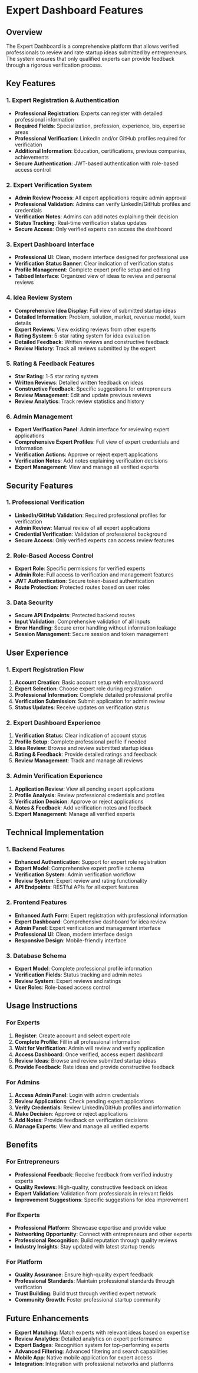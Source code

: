 # Expert Dashboard Features

## Overview
The Expert Dashboard is a comprehensive platform that allows verified professionals to review and rate startup ideas submitted by entrepreneurs. The system ensures that only qualified experts can provide feedback through a rigorous verification process.

## Key Features

### 1. Expert Registration & Authentication
- **Professional Registration**: Experts can register with detailed professional information
- **Required Fields**: Specialization, profession, experience, bio, expertise areas
- **Professional Verification**: LinkedIn and/or GitHub profiles required for verification
- **Additional Information**: Education, certifications, previous companies, achievements
- **Secure Authentication**: JWT-based authentication with role-based access control

### 2. Expert Verification System
- **Admin Review Process**: All expert applications require admin approval
- **Professional Validation**: Admins can verify LinkedIn/GitHub profiles and credentials
- **Verification Notes**: Admins can add notes explaining their decision
- **Status Tracking**: Real-time verification status updates
- **Secure Access**: Only verified experts can access the dashboard

### 3. Expert Dashboard Interface
- **Professional UI**: Clean, modern interface designed for professional use
- **Verification Status Banner**: Clear indication of verification status
- **Profile Management**: Complete expert profile setup and editing
- **Tabbed Interface**: Organized view of ideas to review and personal reviews

### 4. Idea Review System
- **Comprehensive Idea Display**: Full view of submitted startup ideas
- **Detailed Information**: Problem, solution, market, revenue model, team details
- **Expert Reviews**: View existing reviews from other experts
- **Rating System**: 5-star rating system for idea evaluation
- **Detailed Feedback**: Written reviews and constructive feedback
- **Review History**: Track all reviews submitted by the expert

### 5. Rating & Feedback Features
- **Star Rating**: 1-5 star rating system
- **Written Reviews**: Detailed written feedback on ideas
- **Constructive Feedback**: Specific suggestions for entrepreneurs
- **Review Management**: Edit and update previous reviews
- **Review Analytics**: Track review statistics and history

### 6. Admin Management
- **Expert Verification Panel**: Admin interface for reviewing expert applications
- **Comprehensive Expert Profiles**: Full view of expert credentials and information
- **Verification Actions**: Approve or reject expert applications
- **Verification Notes**: Add notes explaining verification decisions
- **Expert Management**: View and manage all verified experts

## Security Features

### 1. Professional Verification
- **LinkedIn/GitHub Validation**: Required professional profiles for verification
- **Admin Review**: Manual review of all expert applications
- **Credential Verification**: Validation of professional background
- **Secure Access**: Only verified experts can access review features

### 2. Role-Based Access Control
- **Expert Role**: Specific permissions for verified experts
- **Admin Role**: Full access to verification and management features
- **JWT Authentication**: Secure token-based authentication
- **Route Protection**: Protected routes based on user roles

### 3. Data Security
- **Secure API Endpoints**: Protected backend routes
- **Input Validation**: Comprehensive validation of all inputs
- **Error Handling**: Secure error handling without information leakage
- **Session Management**: Secure session and token management

## User Experience

### 1. Expert Registration Flow
1. **Account Creation**: Basic account setup with email/password
2. **Expert Selection**: Choose expert role during registration
3. **Professional Information**: Complete detailed professional profile
4. **Verification Submission**: Submit application for admin review
5. **Status Updates**: Receive updates on verification status

### 2. Expert Dashboard Experience
1. **Verification Status**: Clear indication of account status
2. **Profile Setup**: Complete professional profile if needed
3. **Idea Review**: Browse and review submitted startup ideas
4. **Rating & Feedback**: Provide detailed ratings and feedback
5. **Review Management**: Track and manage all reviews

### 3. Admin Verification Experience
1. **Application Review**: View all pending expert applications
2. **Profile Analysis**: Review professional credentials and profiles
3. **Verification Decision**: Approve or reject applications
4. **Notes & Feedback**: Add verification notes and feedback
5. **Expert Management**: Manage all verified experts

## Technical Implementation

### 1. Backend Features
- **Enhanced Authentication**: Support for expert role registration
- **Expert Model**: Comprehensive expert profile schema
- **Verification System**: Admin verification workflow
- **Review System**: Expert review and rating functionality
- **API Endpoints**: RESTful APIs for all expert features

### 2. Frontend Features
- **Enhanced Auth Form**: Expert registration with professional information
- **Expert Dashboard**: Comprehensive dashboard for idea review
- **Admin Panel**: Expert verification and management interface
- **Professional UI**: Clean, modern interface design
- **Responsive Design**: Mobile-friendly interface

### 3. Database Schema
- **Expert Model**: Complete professional profile information
- **Verification Fields**: Status tracking and admin notes
- **Review System**: Expert reviews and ratings
- **User Roles**: Role-based access control

## Usage Instructions

### For Experts
1. **Register**: Create account and select expert role
2. **Complete Profile**: Fill in all professional information
3. **Wait for Verification**: Admin will review and verify application
4. **Access Dashboard**: Once verified, access expert dashboard
5. **Review Ideas**: Browse and review submitted startup ideas
6. **Provide Feedback**: Rate ideas and provide constructive feedback

### For Admins
1. **Access Admin Panel**: Login with admin credentials
2. **Review Applications**: Check pending expert applications
3. **Verify Credentials**: Review LinkedIn/GitHub profiles and information
4. **Make Decision**: Approve or reject applications
5. **Add Notes**: Provide feedback on verification decisions
6. **Manage Experts**: View and manage all verified experts

## Benefits

### For Entrepreneurs
- **Professional Feedback**: Receive feedback from verified industry experts
- **Quality Reviews**: High-quality, constructive feedback on ideas
- **Expert Validation**: Validation from professionals in relevant fields
- **Improvement Suggestions**: Specific suggestions for idea improvement

### For Experts
- **Professional Platform**: Showcase expertise and provide value
- **Networking Opportunity**: Connect with entrepreneurs and other experts
- **Professional Recognition**: Build reputation through quality reviews
- **Industry Insights**: Stay updated with latest startup trends

### For Platform
- **Quality Assurance**: Ensure high-quality expert feedback
- **Professional Standards**: Maintain professional standards through verification
- **Trust Building**: Build trust through verified expert network
- **Community Growth**: Foster professional startup community

## Future Enhancements
- **Expert Matching**: Match experts with relevant ideas based on expertise
- **Review Analytics**: Detailed analytics on expert performance
- **Expert Badges**: Recognition system for top-performing experts
- **Advanced Filtering**: Advanced filtering and search capabilities
- **Mobile App**: Native mobile application for expert access
- **Integration**: Integration with professional networks and platforms
